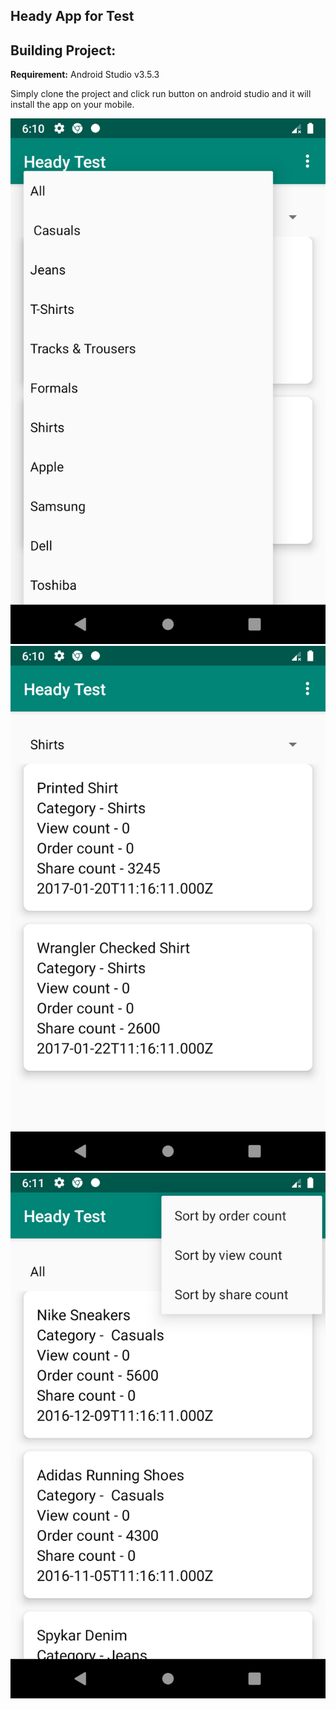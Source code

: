 Heady App for Test
--------------------

Building Project:
----------------
__Requirement:__ Android Studio v3.5.3

Simply clone the project and click run button on android studio and it will install the app on your mobile.

![Logo](image/categories.png)
![Logo](image/shirts.png)
![Logo](image/sort.png)


